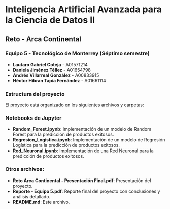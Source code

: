 # Inteligencia Artificial Avanzada para la Ciencia de Datos II

## Reto - Arca Continental 

### Equipo 5 - Tecnológico de Monterrey (Séptimo semestre)

- **Lautaro Gabriel Coteja** - A01571214
- **Daniela Jiménez Téllez** - A01654798
- **Andrés Villarreal González** - A00833915
- **Héctor Hibran Tapia Fernández** - A01661114

### Estructura del proyecto

El proyecto está organizado en los siguientes archivos y carpetas:

### Notebooks de Jupyter
- **Random_Forest.ipynb**: Implementación de un modelo de Random Forest para la predicción de productos exitosos.
- **Regresion_Logistica.ipynb**: Implementación de un modelo de Regresión Logística para la predicción de productos exitosos.
- **Red_Neuronal.ipynb**: Implementación de una Red Neuronal para la predicción de productos exitosos.

### Otros archivos:

- **Reto Arca Continental - Presentación Final.pdf**: Presentación del proyecto.
- **Reporte - Equipo 5.pdf**: Reporte final del proyecto con conclusiones y análisis detallado.
- **README.md**: Este archivo.
